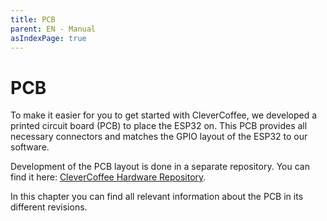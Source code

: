 ```yaml
---
title: PCB
parent: EN - Manual
asIndexPage: true
---
```


# PCB

To make it easier for you to get started with CleverCoffee, we developed a printed circuit board (PCB) to place the ESP32 on.
This PCB provides all necessary connectors and matches the GPIO layout of the ESP32 to our software.

Development of the PCB layout is done in a separate repository. You can find it here: [CleverCoffee Hardware Repository](https://github.com/rancilio-pid/clevercoffee-hardware).

In this chapter you can find all relevant information about the PCB in its different revisions.
